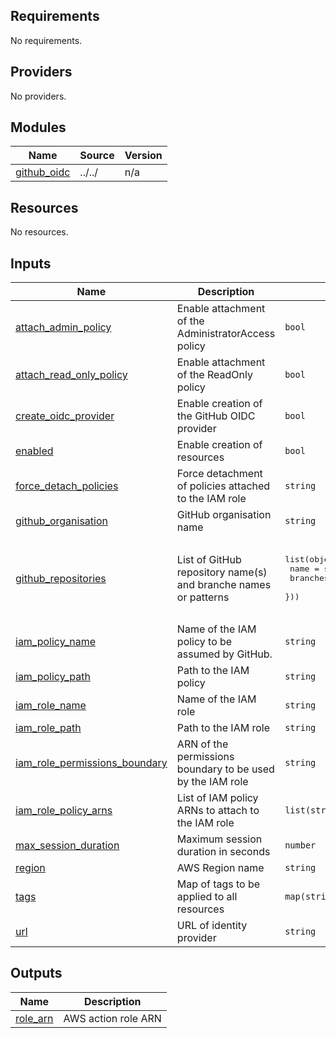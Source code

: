 ## Requirements

No requirements.

## Providers

No providers.

## Modules

| Name | Source | Version |
|------|--------|---------|
| <a name="module_github_oidc"></a> [github\_oidc](#module\_github\_oidc) | ../../ | n/a |

## Resources

No resources.

## Inputs

| Name | Description | Type | Default | Required |
|------|-------------|------|---------|:--------:|
| <a name="input_attach_admin_policy"></a> [attach\_admin\_policy](#input\_attach\_admin\_policy) | Enable attachment of the AdministratorAccess policy | `bool` | `false` | no |
| <a name="input_attach_read_only_policy"></a> [attach\_read\_only\_policy](#input\_attach\_read\_only\_policy) | Enable attachment of the ReadOnly policy | `bool` | `true` | no |
| <a name="input_create_oidc_provider"></a> [create\_oidc\_provider](#input\_create\_oidc\_provider) | Enable creation of the GitHub OIDC provider | `bool` | `true` | no |
| <a name="input_enabled"></a> [enabled](#input\_enabled) | Enable creation of resources | `bool` | `true` | no |
| <a name="input_force_detach_policies"></a> [force\_detach\_policies](#input\_force\_detach\_policies) | Force detachment of policies attached to the IAM role | `string` | `false` | no |
| <a name="input_github_organisation"></a> [github\_organisation](#input\_github\_organisation) | GitHub organisation name | `string` | `"saidsef"` | no |
| <a name="input_github_repositories"></a> [github\_repositories](#input\_github\_repositories) | List of GitHub repository name(s) and branche names or patterns | <pre>list(object({<br>    name     = string<br>    branches = list(string)<br>  }))</pre> | <pre>[<br>  {<br>    "branches": null,<br>    "name": null<br>  }<br>]</pre> | no |
| <a name="input_iam_policy_name"></a> [iam\_policy\_name](#input\_iam\_policy\_name) | Name of the IAM policy to be assumed by GitHub. | `string` | `"github"` | no |
| <a name="input_iam_policy_path"></a> [iam\_policy\_path](#input\_iam\_policy\_path) | Path to the IAM policy | `string` | `"/"` | no |
| <a name="input_iam_role_name"></a> [iam\_role\_name](#input\_iam\_role\_name) | Name of the IAM role | `string` | `"github-actions"` | no |
| <a name="input_iam_role_path"></a> [iam\_role\_path](#input\_iam\_role\_path) | Path to the IAM role | `string` | `"/"` | no |
| <a name="input_iam_role_permissions_boundary"></a> [iam\_role\_permissions\_boundary](#input\_iam\_role\_permissions\_boundary) | ARN of the permissions boundary to be used by the IAM role | `string` | `""` | no |
| <a name="input_iam_role_policy_arns"></a> [iam\_role\_policy\_arns](#input\_iam\_role\_policy\_arns) | List of IAM policy ARNs to attach to the IAM role | `list(string)` | `[]` | no |
| <a name="input_max_session_duration"></a> [max\_session\_duration](#input\_max\_session\_duration) | Maximum session duration in seconds | `number` | `3600` | no |
| <a name="input_region"></a> [region](#input\_region) | AWS Region name | `string` | `"eu-west-1"` | no |
| <a name="input_tags"></a> [tags](#input\_tags) | Map of tags to be applied to all resources | `map(string)` | `{}` | no |
| <a name="input_url"></a> [url](#input\_url) | URL of identity provider | `string` | `"token.actions.githubusercontent.com"` | no |

## Outputs

| Name | Description |
|------|-------------|
| <a name="output_role_arn"></a> [role\_arn](#output\_role\_arn) | AWS action role ARN |

